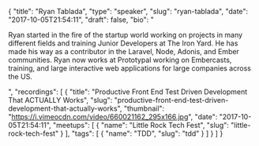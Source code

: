 {
  "title": "Ryan Tablada",
  "type": "speaker",
  "slug": "ryan-tablada",
  "date": "2017-10-05T21:54:11",
  "draft": false,
  "bio": "<p>Ryan started in the fire of the startup world working on projects in many different fields and training Junior Developers at The Iron Yard. He has made his way as a contributor in the Laravel, Node, Adonis, and Ember communities. Ryan now works at Prototypal working on Embercasts, training, and large interactive web applications for large companies across the US.</p>",
  "recordings": [
    {
      "title": "Productive Front End Test Driven Development That ACTUALLY Works",
      "slug": "productive-front-end-test-driven-development-that-actually-works",
      "thumbnail": "https://i.vimeocdn.com/video/660021162_295x166.jpg",
      "date": "2017-10-05T21:54:11",
      "meetups": [
        {
          "name": "Little Rock Tech Fest",
          "slug": "little-rock-tech-fest"
        }
      ],
      "tags": [
        {
          "name": "TDD",
          "slug": "tdd"
        }
      ]
    }
  ]
}